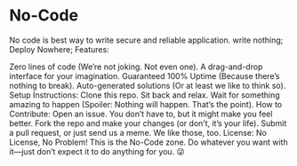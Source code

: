 # No-Code
No code is best way to write secure and reliable application. write nothing; Deploy Nowhere;
Features:

Zero lines of code (We’re not joking. Not even one).
A drag-and-drop interface for your imagination.
Guaranteed 100% Uptime (Because there’s nothing to break).
Auto-generated solutions (Or at least we like to think so).
Setup Instructions:
Clone this repo.
Sit back and relax.
Wait for something amazing to happen (Spoiler: Nothing will happen. That’s the point).
How to Contribute:
Open an issue. You don’t have to, but it might make you feel better.
Fork the repo and make your changes (or don’t, it’s your life).
Submit a pull request, or just send us a meme. We like those, too.
License:
No License, No Problem! This is the No-Code zone. Do whatever you want with it—just don’t expect it to do anything for you. 😜

